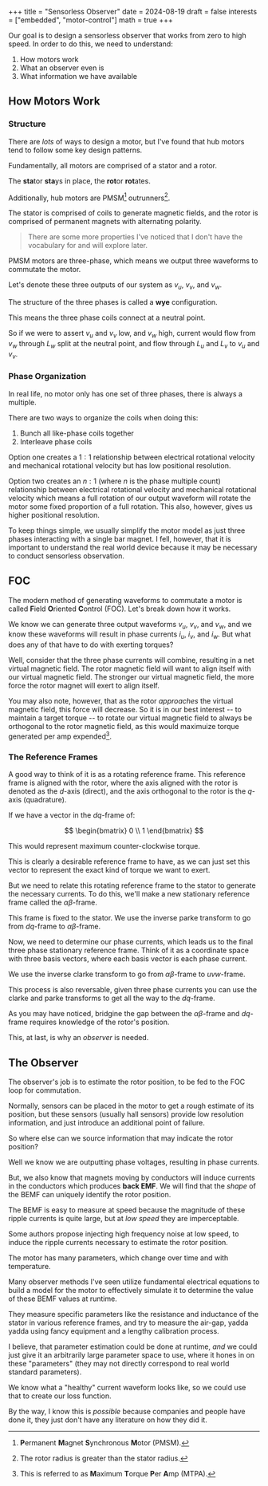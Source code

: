 +++
title = "Sensorless Observer"
date = 2024-08-19
draft = false
interests = ["embedded", "motor-control"]
math = true
+++

Our goal is to design a sensorless observer that works from zero to high speed.
In order to do this, we need to understand:

1. How motors work
1. What an observer even is
1. What information we have available

## How Motors Work

### Structure

There are *lots* of ways to design a motor, but I've found that hub motors
tend to follow some key design patterns.

Fundamentally, all motors are comprised of a stator and a rotor.

The **sta**tor **sta**ys in place, the **rot**or **rot**ates.

Additionally, hub motors are PMSM[^1] outrunners[^2].

The stator is comprised of coils to generate magnetic fields, and the
rotor is comprised of permanent magnets with alternating polarity.

> There are some more properties I've noticed that I don't have
the vocabulary for and will explore later.

PMSM motors are three-phase, which means we output three
waveforms to commutate the motor.

Let's denote these three outputs of our system as $v_u$, $v_v$, and $v_w$.

The structure of the three phases is called a **wye** configuration.

This means the three phase coils connect at a neutral point.

So if we were to assert $v_u$ and $v_v$ low, and $v_w$ high, current would flow
from $v_w$ through $L_w$ split at the neutral point, and flow through $L_u$ and $L_v$
to $v_u$ and $v_v$.

### Phase Organization

In real life, no motor only has one set of three phases, there is always a multiple.

There are two ways to organize the coils when doing this:

1. Bunch all like-phase coils together
1. Interleave phase coils

Option one creates a $1:1$ relationship between electrical rotational velocity
and mechanical rotational velocity but has low positional resolution.

Option two creates an $n:1$ (where $n$ is the phase multiple count) relationship between
electrical rotational velocity and mechanical rotational velocity which means a full
rotation of our output waveform will rotate the motor some fixed proportion of a full
rotation. This also, however, gives us higher positional resolution.

To keep things simple, we usually simplify the motor model as just three phases
interacting with a single bar magnet. I fell, however, that it is important to understand
the real world device because it may be necessary to conduct sensorless observation.

## FOC

The modern method of generating waveforms to commutate a motor is called
**F**ield **O**riented **C**ontrol (FOC). Let's break down how it works.

We know we can generate three output waveforms $v_u$, $v_v$, and $v_w$,
and we know these waveforms will result in phase currents $i_u$, $i_v$, and
$i_w$. But what does any of that have to do with exerting torques?

Well, consider that the three phase currents will combine, resulting in a net
virtual magnetic field. The rotor magnetic field will want to align itself
with our virtual magnetic field. The stronger our virtual magnetic field,
the more force the rotor magnet will exert to align itself.

You may also note, however, that as the rotor *approaches* the virtual
magnetic field, this force will decrease. So it is in our best interest
-- to maintain a target torque -- to rotate our virtual magnetic field
to always be orthogonal to the rotor magnetic field, as this would maximuize
torque generated per amp expended[^3].

### The Reference Frames

A good way to think of it is as a rotating reference frame. This reference
frame is aligned with the rotor, where the axis aligned with the rotor
is denoted as the $d$-axis (direct), and the axis orthogonal to the rotor is the
$q$-axis (quadrature).

If we have a vector in the $dq$-frame of:

$$
\begin{bmatrix}
0 \\
1
\end{bmatrix}
$$

This would represent maximum counter-clockwise torque.

This is clearly a desirable reference frame to have, as we can just set
this vector to represent the exact kind of torque we want to exert.

But we need to relate this rotating reference frame to the stator to generate
the necessary currents. To do this, we'll make a new stationary reference frame
called the $\alpha\beta$-frame.

This frame is fixed to the stator. We use the inverse parke transform to
go from $dq$-frame to $\alpha\beta$-frame.

Now, we need to determine our phase currents, which leads us to the final
three phase stationary reference frame. Think of it as a coordinate
space with three basis vectors, where each basis vector is each phase current.

We use the inverse clarke transform to go from $\alpha\beta$-frame to $uvw$-frame.

This process is also reversable, given three phase currents you can use the clarke
and parke transforms to get all the way to the $dq$-frame.

As you may have noticed, bridgine the gap between the $\alpha\beta$-frame and
$dq$-frame requires knowledge of the rotor's position.

This, at last, is why an *observer* is needed.

## The Observer

The observer's job is to estimate the rotor position, to be fed to the FOC
loop for commutation.

Normally, sensors can be placed in the motor to get a rough estimate of its
position, but these sensors (usually hall sensors) provide low resolution
information, and just introduce an additional point of failure.

So where else can we source information that may indicate the rotor position?

Well we know we are outputting phase voltages, resulting in phase currents.

But, we also know that magnets moving by conductors will induce currents
in the conductors which produces **back EMF**. We will find that the *shape*
of the BEMF can uniquely identify the rotor position.

The BEMF is easy to measure at speed because the magnitude of these ripple
currents is quite large, but at *low speed* they are imperceptable.

Some authors propose injecting high frequency noise at low speed, to induce
the ripple currents necessary to estimate the rotor position.

The motor has many parameters, which change over time and with temperature.

Many observer methods I've seen utilize fundamental electrical equations
to build a model for the motor to effectively simulate it to determine
the value of these BEMF values at runtime.

They measure specific parameters like the resistance and inductance of
the stator in various reference frames, and try to measure the air-gap, yadda
yadda using fancy equipment and a lengthy calibration process.

I believe, that parameter estimation could be done at runtime, *and* we could
just give it an arbitrarily large parameter space to use, where it hones
in on these "parameters" (they may not directly correspond to real world
standard parameters).

We know what a "healthy" current waveform looks like, so we could use that
to create our loss function.

By the way, I know this is *possible* because companies and people have done
it, they just don't have any literature on how they did it.

[^1]: **P**ermanent **M**agnet **S**ynchronous **M**otor (PMSM).
[^2]: The rotor radius is greater than the stator radius.
[^3]: This is referred to as **M**aximum **T**orque **P**er **A**mp (MTPA).
